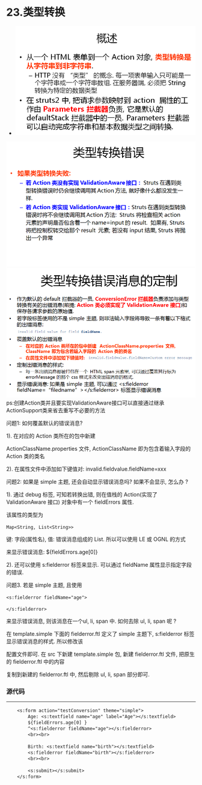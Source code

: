 # 23.类型转换

* ![](/assets/23-1.png)

![](/assets/23-2.png)![](/assets/23-4.png)ps:创建Action类并且要实现ValidationAware接口可以直接通过继承ActionSupport类来省去重写不必要的方法

问题1: 如何覆盖默认的错误消息?

1\). 在对应的 Action 类所在的包中新建

ActionClassName.properties 文件, ActionClassName 即为包含着输入字段的 Action 类的类名

2\). 在属性文件中添加如下键值对: invalid.fieldvalue.fieldName=xxx

问题2: 如果是 simple 主题, 还会自动显示错误消息吗? 如果不会显示, 怎么办 ?

1\). 通过 debug 标签, 可知若转换出错, 则在值栈的 Action\(实现了 ValidationAware 接口\) 对象中有一个 fieldErrors 属性.

该属性的类型为

`Map<String, List<String>>`

键: 字段\(属性名\), 值: 错误消息组成的 List. 所以可以使用 LE 或 OGNL 的方式

来显示错误消息: ${fieldErrors.age\[0\]}

2\). 还可以使用 s:fielderror 标签来显示. 可以通过 fieldName 属性显示指定字段的错误.

问题3. 若是 simple 主题, 且使用

`<s:fielderror fieldName="age">`

`</s:fielderror>`

来显示错误消息, 则该消息在一个ul, li, span 中. 如何去除 ul, li, span 呢 ?

在 template.simple 下面的 fielderror.ftl 定义了 simple 主题下, s:fielderror 标签显示错误消息的样式. 所以修改该

配置文件即可. 在 src 下新建 template.simple 包, 新建 fielderror.ftl 文件, 把原生的 fielderror.ftl 中的内容

复制到新建的 fielderror.ftl 中, 然后剔除 ul, li, span 部分即可.

### 源代码

---

```
    <s:form action="testConversion" theme="simple">
        Age: <s:textfield name="age" label="Age"></s:textfield>
        ${fieldErrors.age[0] }
        ^<s:fielderror fieldName="age"></s:fielderror>
        <br><br>

        Birth: <s:textfield name="birth"></s:textfield>
        <s:fielderror fieldName="birth"></s:fielderror>
        <br><br>

        <s:submit></s:submit>
    </s:form>
```



